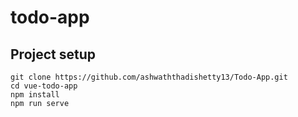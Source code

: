 # todo-app

## Project setup
```
git clone https://github.com/ashwaththadishetty13/Todo-App.git
cd vue-todo-app
npm install
npm run serve
```

